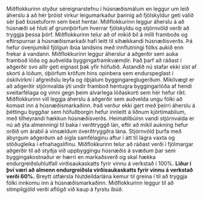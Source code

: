 Miðflokkurinn styður séreignarstefnu í húsnæðismálum en leggur um leið áherslu á að hér þróist virkur leigumarkaður þannig að fjölskyldur geti valið sér það búsetuform sem best hentar. Miðflokkurinn leggur áherslu á að húsnæði sé hluti af grunnþörfum hverrar fjölskyldu og stjórnvöld verði að tryggja þessa þörf. Miðflokkurinn telur að of mikið bil á milli framboðs og eftirspurnar á húsnæðismarkaði hafi leitt til síhækkandi húsnæðisverðs. Þá hefur óvenjumikil fjölgun íbúa landsins með innflutningi fólks aukið enn frekar á vandann. 
Miðflokkurinn leggur áherslur á aðgerðir sem auka framboð lóða og auðvelda byggingaframkvæmdir. Það þarf að ráðast í aðgerðir svo allir geti eignast þak yfir höfuðið.
Ástandið nú stafar ekki síst af skorti á lóðum, óþörfum kröfum hins opinbera sem endurspeglast í óskilvirkni í afgreiðslu leyfa og óþjálum byggingareglugerðum. Mikilvægt er að aðgerðir stjórnvalda ýti undir framboð hentugra byggingarlóða af hendi sveitarfélaga og vinni gegn þeim alvarlega lóðaskorti sem hér hefur ríkt. 
Miðflokkurinn vill leggja áherslu á aðgerðir sem auðvelda ungu fólki að komast inn á húsnæðismarkaðinn. Það verður ekki gert með þeirri áherslu á þéttingu byggðar sem höfuðborgin hefur innleitt á liðnum kjörtímabilum, með tilheyrandi hækkun húsnæðisverðs. 
Heimatilbúinn vandi stjórnvalda er nú að ýta almenningi til baka í verðtryggð lán, eftir að mikil aukning hefur orðið um árabil á vinsældum óverðtryggðra lána. Stjórnvöld þurfa með ábyrgum aðgerðum að sigla samfélaginu aftur í átt til lágra vaxta og stöðugleika í efnahagslífinu.
Miðflokkurinn telur að ráðast verði í fjölmargar aðgerðir til að styðja við uppbyggingu húsnæðis á svæðum þar sem byggingakostnaður er hærri en markaðsverð og skal hækka endurgreiðsluhlutfall virðisaukaskatts fyrir vinnu á verkstað í 100%. **Liður í því væri að almenn endurgreiðsla virðisaukaskatts fyrir vinnu á verkstað verði 60%.** Breytt útfærsla hlutdeildarlána kemur til greina í til að tryggja fólki innkomu inn á húsnæðismarkaðinn. Miðflokkurinn leggur til að stimpilgjöld verði aflögð við kaup á fyrstu íbúð.
